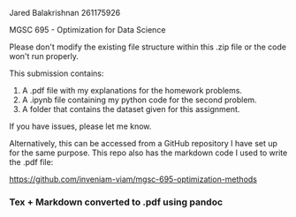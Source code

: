 Jared Balakrishnan
261175926

MGSC 695 - Optimization for Data Science

Please don't modify the existing file structure within this .zip file or the code won't run properly.

This submission contains:
1. A .pdf file with my explanations for the homework problems.
2. A .ipynb file containing my python code for the second problem.
3. A folder that contains the dataset given for this assignment.

If you have issues, please let me know.

Alternatively, this can be accessed from a GitHub repository I have set up for the same purpose. This repo also has the markdown code I used to write the .pdf file:


https://github.com/inveniam-viam/mgsc-695-optimization-methods


### Tex + Markdown converted to .pdf using pandoc
